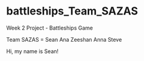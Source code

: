 battleships_Team_SAZAS
======================

Week 2 Project - Battleships Game

Team SAZAS = Sean Ana Zeeshan Anna Steve

Hi, my name is Sean!